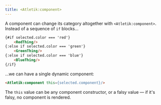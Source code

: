 ```yaml
---
title: <Atletik:component>
---
```


A component can change its category altogether with `<Atletik:component>`. Instead of a sequence of `if` blocks...

```html
{#if selected.color === 'red'}
	<RedThing/>
{:else if selected.color === 'green'}
	<GreenThing/>
{:else if selected.color === 'blue'}
	<BlueThing/>
{/if}
```

...we can have a single dynamic component:

```html
<Atletik:component this={selected.component}/>
```

The `this` value can be any component constructor, or a falsy value — if it's falsy, no component is rendered.